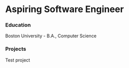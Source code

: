 # Aspiring Software Engineer

### Education
Boston University - B.A., Computer Science

### Projects

Test project

